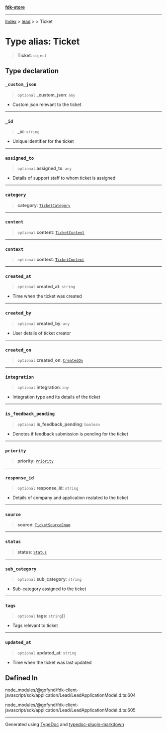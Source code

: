 [**fdk-store**](../../../README.md)
***

[Index](../../../API.md) > [lead](../../README.md) > [<internal>](../README.md) > Ticket

# Type alias: Ticket

> **Ticket**: `object`

## Type declaration

### `_custom_json`

> `optional` **\_custom\_json**: `any`

- Custom json relevant to the ticket

***

### `_id`

> **\_id**: `string`

- Unique identifier for the ticket

***

### `assigned_to`

> `optional` **assigned\_to**: `any`

- Details of support staff to whom ticket is assigned

***

### `category`

> **category**: [`TicketCategory`](type-alias.TicketCategory.md)

***

### `content`

> `optional` **content**: [`TicketContent`](type-alias.TicketContent.md)

***

### `context`

> `optional` **context**: [`TicketContext`](type-alias.TicketContext.md)

***

### `created_at`

> `optional` **created\_at**: `string`

- Time when the ticket was created

***

### `created_by`

> `optional` **created\_by**: `any`

- User details of ticket creator

***

### `created_on`

> `optional` **created\_on**: [`CreatedOn`](type-alias.CreatedOn.md)

***

### `integration`

> `optional` **integration**: `any`

- Integration type and its details of the ticket

***

### `is_feedback_pending`

> `optional` **is\_feedback\_pending**: `boolean`

- Denotes if feedback submission is
pending for the ticket

***

### `priority`

> **priority**: [`Priority`](type-alias.Priority.md)

***

### `response_id`

> `optional` **response\_id**: `string`

- Details of company and application
realated to the ticket

***

### `source`

> **source**: [`TicketSourceEnum`](type-alias.TicketSourceEnum.md)

***

### `status`

> **status**: [`Status`](type-alias.Status.md)

***

### `sub_category`

> `optional` **sub\_category**: `string`

- Sub-category assigned to the ticket

***

### `tags`

> `optional` **tags**: `string`[]

- Tags relevant to ticket

***

### `updated_at`

> `optional` **updated\_at**: `string`

- Time when the ticket was last updated

## Defined In

node\_modules/@gofynd/fdk-client-javascript/sdk/application/Lead/LeadApplicationModel.d.ts:604

node\_modules/@gofynd/fdk-client-javascript/sdk/application/Lead/LeadApplicationModel.d.ts:605

***
Generated using [TypeDoc](https://typedoc.org/) and [typedoc-plugin-markdown](https://www.npmjs.com/package/typedoc-plugin-markdown)
